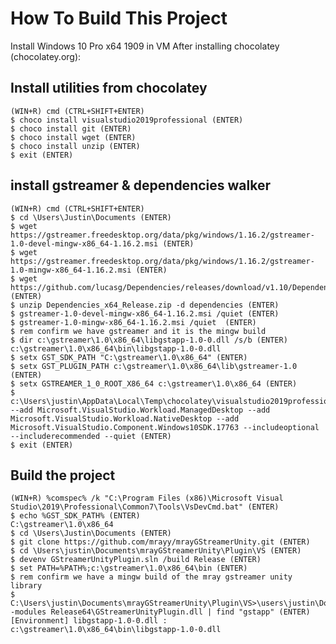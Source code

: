 # How To Build This Project #

Install Windows 10 Pro x64 1909 in VM
After installing chocolatey (chocolatey.org):

## Install utilities from chocolatey ##
    (WIN+R) cmd (CTRL+SHIFT+ENTER)
    $ choco install visualstudio2019professional (ENTER)
    $ choco install git (ENTER)
    $ choco install wget (ENTER)
    $ choco install unzip (ENTER)
    $ exit (ENTER)

## install gstreamer & dependencies walker ##
    (WIN+R) cmd (CTRL+SHIFT+ENTER)
    $ cd \Users\Justin\Documents (ENTER)
    $ wget https://gstreamer.freedesktop.org/data/pkg/windows/1.16.2/gstreamer-1.0-devel-mingw-x86_64-1.16.2.msi (ENTER)
    $ wget https://gstreamer.freedesktop.org/data/pkg/windows/1.16.2/gstreamer-1.0-mingw-x86_64-1.16.2.msi (ENTER)
    $ wget https://github.com/lucasg/Dependencies/releases/download/v1.10/Dependencies_x64_Release.zip (ENTER)
    $ unzip Dependencies_x64_Release.zip -d dependencies (ENTER)
    $ gstreamer-1.0-devel-mingw-x86_64-1.16.2.msi /quiet (ENTER)
    $ gstreamer-1.0-mingw-x86_64-1.16.2.msi /quiet  (ENTER)
    $ rem confirm we have gstreamer and it is the mingw build
    $ dir c:\gstreamer\1.0\x86_64\libgstapp-1.0-0.dll /s/b (ENTER)
    c:\gstreamer\1.0\x86_64\bin\libgstapp-1.0-0.dll
    $ setx GST_SDK_PATH "C:\gstreamer\1.0\x86_64" (ENTER)
    $ setx GST_PLUGIN_PATH c:\gstreamer\1.0\x86_64\lib\gstreamer-1.0 (ENTER)
    $ setx GSTREAMER_1_0_ROOT_X86_64 c:\gstreamer\1.0\x86_64 (ENTER)
    $ c:\Users\justin\AppData\Local\Temp\chocolatey\visualstudio2019professional\16.6.0.0\vs_Professional.exe --add Microsoft.VisualStudio.Workload.ManagedDesktop --add Microsoft.VisualStudio.Workload.NativeDesktop --add Microsoft.VisualStudio.Component.Windows10SDK.17763 --includeoptional --includerecommended --quiet (ENTER)
    $ exit (ENTER)

## Build the project ##
    (WIN+R) %comspec% /k "C:\Program Files (x86)\Microsoft Visual Studio\2019\Professional\Common7\Tools\VsDevCmd.bat" (ENTER)
    $ echo %GST_SDK_PATH% (ENTER)
    C:\gstreamer\1.0\x86_64
    $ cd \Users\Justin\Documents (ENTER)
    $ git clone https://github.com/mrayy/mrayGStreamerUnity.git (ENTER)
    $ cd \Users\justin\Documents\mrayGStreamerUnity\Plugin\VS (ENTER)
    $ devenv GStreamerUnityPlugin.sln /build Release (ENTER)
    $ set PATH=%PATH%;c:\gstreamer\1.0\x86_64\bin (ENTER)
    $ rem confirm we have a mingw build of the mray gstreamer unity library
    $ C:\Users\justin\Documents\mrayGStreamerUnity\Plugin\VS>\users\justin\Downloads\dependencies\Dependencies.exe -modules Release64\GStreamerUnityPlugin.dll | find "gstapp" (ENTER)
    [Environment] libgstapp-1.0-0.dll : c:\gstreamer\1.0\x86_64\bin\libgstapp-1.0-0.dll

